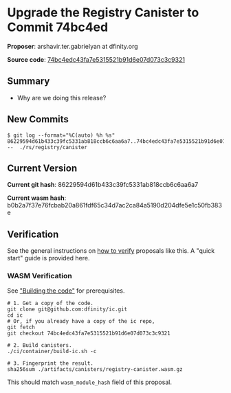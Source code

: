 # Upgrade the Registry Canister to Commit 74bc4ed

__Proposer__: arshavir.ter.gabrielyan at dfinity.org

__Source code__: [74bc4edc43fa7e5315521b91d6e07d073c3c9321][new-commit]

[new-commit]: https://github.com/dfinity/ic/tree/74bc4edc43fa7e5315521b91d6e07d073c3c9321

## Summary

* Why are we doing this release?

## New Commits

```
$ git log --format="%C(auto) %h %s" 86229594d61b433c39fc5331ab818ccb6c6aa6a7..74bc4edc43fa7e5315521b91d6e07d073c3c9321 --  ./rs/registry/canister

```


## Current Version

__Current git hash__: 86229594d61b433c39fc5331ab818ccb6c6aa6a7

__Current wasm hash__: b0b2a7f37e76fcbab20a861fdf65c34d7ac2ca84a5190d204dfe5e1c50fb383e


## Verification

See the general instructions on [how to verify] proposals like this. A "quick
start" guide is provided here.

[how to verify]: https://github.com/dfinity/ic/tree/74bc4edc43fa7e5315521b91d6e07d073c3c9321/rs/nervous_system/docs/proposal_verification.md


### WASM Verification

See ["Building the code"][prereqs] for prerequisites.

[prereqs]: https://github.com/dfinity/ic/tree/74bc4edc43fa7e5315521b91d6e07d073c3c9321/README.adoc#building-the-code

```
# 1. Get a copy of the code.
git clone git@github.com:dfinity/ic.git
cd ic
# Or, if you already have a copy of the ic repo,
git fetch
git checkout 74bc4edc43fa7e5315521b91d6e07d073c3c9321

# 2. Build canisters.
./ci/container/build-ic.sh -c

# 3. Fingerprint the result.
sha256sum ./artifacts/canisters/registry-canister.wasm.gz
```

This should match `wasm_module_hash` field of this proposal.
